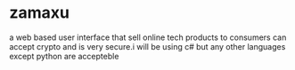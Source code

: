 # zamaxu
a web based user interface that sell online tech products to consumers can accept crypto and is very secure.i  will be using c# but any other languages except python are accepteble 
